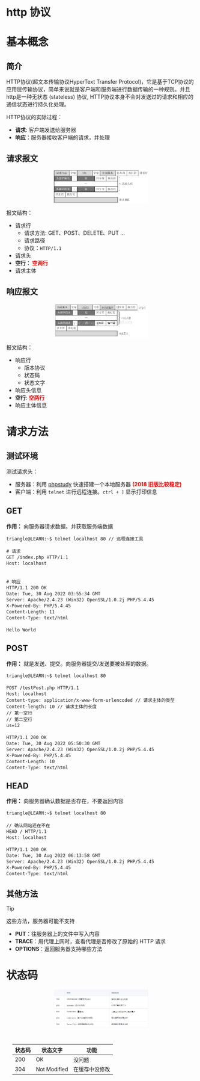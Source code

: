 # http 协议

# 基本概念

## 简介

HTTP协议(超文本传输协议HyperText Transfer Protocol)，它是基于TCP协议的应用层传输协议，简单来说就是客户端和服务端进行数据传输的一种规则。并且http是一种无状态 (stateless) 协议, HTTP协议本身不会对发送过的请求和相应的通信状态进行持久化处理。

HTTP协议的实际过程：
- **请求**: 客户端发送给服务器
- **响应**：服务器接收客户端的请求，并处理

## 请求报文

<p style="text-align:center;"><img src="../../image/http/requestionMessage.png" width="50%" align="middle" /></p>

报文结构：
- 请求行
    - 请求方法: GET、POST、DELETE、PUT ...
    - 请求路径
    - 协议：`HTTP/1.1`
- 请求头
- **空行**：<span style="color:red;font-weight:bold"> 空两行 </span>
- 请求主体

## 响应报文

<p style="text-align:center;"><img src="../../image/http/responseMessage.png" width="50%" align="middle" /></p>

报文结构：
- 响应行
    - 版本协议
    - 状态码
    - 状态文字
- 响应头信息
- **空行**: <span style="color:red;font-weight:bold"> 空两行 </span>
- 响应主体信息

# 请求方法

## 测试环境

测试请求头：
- 服务器：利用 [phpstudy](https://www.xp.cn/download.html) 快速搭建一个本地服务器 <span style="color:red;font-weight:bold"> (2018 旧版比较稳定) </span>
- 客户端：利用 `telnet` 进行远程连接。`ctrl + ]` 显示打印信息

## GET

**作用：** 向服务器请求数据，并获取服务端数据

```term
triangle@LEARN:~$ telnet localhost 80 // 远程连接工具

# 请求
GET /index.php HTTP/1.1
Host: localhost


# 响应
HTTP/1.1 200 OK
Date: Tue, 30 Aug 2022 03:55:34 GMT
Server: Apache/2.4.23 (Win32) OpenSSL/1.0.2j PHP/5.4.45
X-Powered-By: PHP/5.4.45
Content-Length: 11
Content-Type: text/html

Hello World
```

## POST

**作用：** 就是发送、提交。向服务器提交/发送要被处理的数据。

```term
triangle@LEARN:~$ telnet localhost 80

POST /testPost.php HTTP/1.1
Host: localhost
Content-type: application/x-www-form-urlencoded // 请求主体的类型
Content-length: 10 // 请求主体的长度
// 第一空行
// 第二空行
us=12

HTTP/1.1 200 OK
Date: Tue, 30 Aug 2022 05:50:30 GMT
Server: Apache/2.4.23 (Win32) OpenSSL/1.0.2j PHP/5.4.45
X-Powered-By: PHP/5.4.45
Content-Length: 10
Content-Type: text/html
```

## HEAD

**作用：** 向服务器确认数据是否存在，不要返回内容

```term
triangle@LEARN:~$ telnet localhost 80

// 确认网站还在不在
HEAD / HTTP/1.1
Host: localhost

HTTP/1.1 200 OK
Date: Tue, 30 Aug 2022 06:13:58 GMT
Server: Apache/2.4.23 (Win32) OpenSSL/1.0.2j PHP/5.4.45
X-Powered-By: PHP/5.4.45
Content-Type: text/html
```

## 其他方法

> [!tip]
> 这些方法，服务器可能不支持

- **PUT**：往服务器上的文件中写入内容
- **TRACE**：用代理上网时，查看代理是否修改了原始的 HTTP 请求
- **OPTIONS**：返回服务器支持哪些方法

# 状态码

<p style="text-align:center;"><img src="../../image/http/httpCode.png" width="50%" align="middle" /></p>

<div style="margin: 0 auto;padding:1rem;width: 30rem;">

| 状态码 | 状态文字     | 功能           |
| ------ | ------------ | -------------- |
| 200    | OK           | 没问题         |
| 304    | Not Modified | 在缓存中没修改 |

</div>

